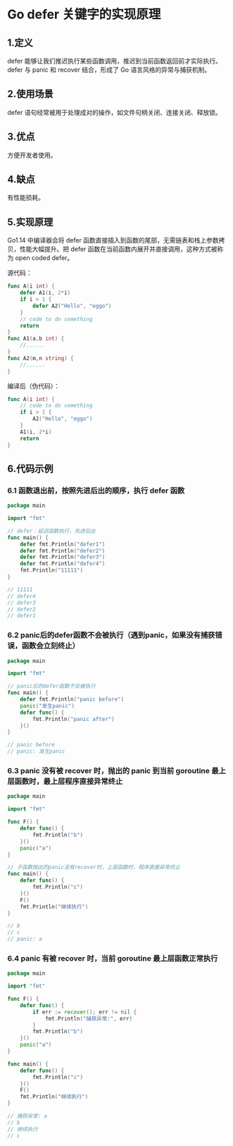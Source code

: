 # Go defer 关键字的实现原理

## 1.定义

defer 能够让我们推迟执行某些函数调用，推迟到当前函数返回前才实际执行。defer 与 panic 和 recover 结合，形成了 Go 语言风格的异常与捕获机制。

## 2.使用场景

defer 语句经常被用于处理成对的操作，如文件句柄关闭、连接关闭、释放锁。

## 3.优点

方便开发者使用。

## 4.缺点

有性能损耗。

## 5.实现原理

Go1.14 中编译器会将 defer 函数直接插入到函数的尾部，无需链表和栈上参数拷贝，性能大幅提升。把 defer 函数在当前函数内展开并直接调用，这种方式被称为 open coded defer。

源代码：

```go
func A(i int) {
	defer A1(i, 2*i)
	if i > 1 {
		defer A2("Hello", "eggo")
	}
	// code to do something
	return
}
func A1(a,b int) {
	//......
}
func A2(m,n string) {
	//......
}
```

编译后（伪代码）：

```go
func A(i int) {
    // code to do something
    if i > 1 {
        A2("Hello", "eggo")
    }
    A1(i, 2*i)
    return
}
```

## 6.代码示例

### 6.1 函数退出前，按照先进后出的顺序，执行 defer 函数

```go
package main

import "fmt"

// defer：延迟函数执行，先进后出
func main() {
    defer fmt.Println("defer1")
    defer fmt.Println("defer2")
    defer fmt.Println("defer3")
    defer fmt.Println("defer4")
    fmt.Println("11111")
}

// 11111
// defer4
// defer3
// defer2
// defer1
```

### 6.2 panic后的defer函数不会被执行（遇到panic，如果没有捕获错误，函数会立刻终止）

```go
package main

import "fmt"

// panic后的defer函数不会被执行
func main() {
    defer fmt.Println("panic before")
    panic("发生panic")
    defer func() {
        fmt.Println("panic after")
    }()
}

// panic before
// panic: 发生panic
```

### 6.3 panic 没有被 recover 时，抛出的 panic 到当前 goroutine 最上层函数时，最上层程序直接异常终止

```go
package main

import "fmt"

func F() {
	defer func() {
		fmt.Println("b")
	}()
	panic("a")
}

// 子函数抛出的panic没有recover时，上层函数时，程序直接异常终止
func main() {
	defer func() {
		fmt.Println("c")
	}()
	F()
	fmt.Println("继续执行")
}

// b
// c
// panic: a
```

### 6.4 panic 有被 recover 时，当前 goroutine 最上层函数正常执行

```go
package main

import "fmt"

func F() {
	defer func() {
		if err := recover(); err != nil {
			fmt.Println("捕获异常:", err)
		}
		fmt.Println("b")
	}()
	panic("a")
}

func main() {
	defer func() {
		fmt.Println("c")
	}()
	F()
	fmt.Println("继续执行")
}

// 捕获异常: a
// b
// 继续执行
// c
```